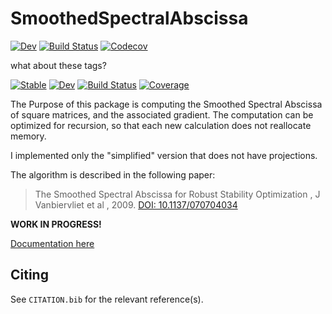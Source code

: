 # SmoothedSpectralAbscissa

<!-- [![Stable](https://img.shields.io/badge/docs-stable-blue.svg)](https://dylanfesta.github.io/SmoothedSpectralAbscissa.jl/stable)
 -->
[![Dev](https://img.shields.io/badge/docs-dev-blue.svg)](https://dylanfesta.github.io/SmoothedSpectralAbscissa.jl/dev)
[![Build Status](https://travis-ci.com/dylanfesta/SmoothedSpectralAbscissa.jl.svg?branch=master)](https://travis-ci.com/dylanfesta/SmoothedSpectralAbscissa.jl)
[![Codecov](https://codecov.io/gh/dylanfesta/SmoothedSpectralAbscissa.jl/branch/master/graph/badge.svg)](https://codecov.io/gh/dylanfesta/SmoothedSpectralAbscissa.jl)

what about these tags?

[![Stable](https://img.shields.io/badge/docs-stable-blue.svg)](https://dylanfesta.github.io/SmoothedSpectralAbscissa.jl/stable)
[![Dev](https://img.shields.io/badge/docs-dev-blue.svg)](https://dylanfesta.github.io/SmoothedSpectralAbscissa.jl/dev)
[![Build Status](https://github.com/dylanfesta/SmoothedSpectralAbscissa.jl/workflows/CI/badge.svg)](https://github.com/dylanfesta/SmoothedSpectralAbscissa.jl/actions)
[![Coverage](https://coveralls.io/repos/github/dylanfesta/SmoothedSpectralAbscissa.jl/badge.svg?branch=master)](https://coveralls.io/github/dylanfesta/SmoothedSpectralAbscissa.jl?branch=master)


The Purpose of this package is computing the Smoothed Spectral Abscissa of square matrices, and the associated gradient. The computation can be optimized for recursion, so that each new calculation does not reallocate memory.

I implemented only the "simplified" version that does not have projections.

The algorithm is described in the following paper:

> The Smoothed Spectral Abscissa for Robust Stability Optimization , J Vanbiervliet et al , 2009. [DOI: 10.1137/070704034](https://doi.org/10.1137/070704034)

**WORK IN PROGRESS!**

[Documentation here](https://dylanfesta.github.io/SmoothedSpectralAbscissa.jl/dev)

## Citing

See `CITATION.bib` for the relevant reference(s).
